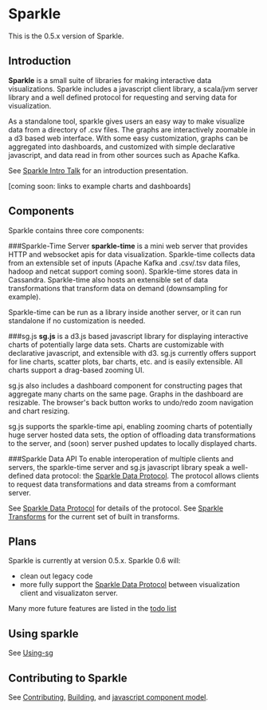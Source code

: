 Sparkle
=======

This is the 0.5.x version of Sparkle. 

Introduction
-------
**Sparkle** is a small suite of libraries for making interactive data visualizations. Sparkle includes a javascript client library, a scala/jvm server library and a well defined protocol for requesting and serving data for visualization. 

As a standalone tool, sparkle gives users an easy way to make visualize data from a directory of .csv files. The graphs are interactively zoomable in a d3 based web interface. With some easy customization, graphs can be aggregated into dashboards, and customized with simple declarative javascript, and data read in from other sources such as Apache Kafka.

See [Sparkle Intro Talk](https://docs.google.com/a/nestlabs.com/presentation/d/1yBgxGrqJ0TR2VONKN_Lfol49lyUb3CZ-o_JiEclO0aY/pub?start=false&loop=false&delayms=3000#slide=id.p) for an introduction presentation.

[coming soon: links to example charts and dashboards]

Components
------
Sparkle contains three core components:

###Sparkle-Time Server 
**sparkle-time** is a mini web server that provides HTTP and websocket apis for data visualization. Sparkle-time collects data from an extensible set of inputs (Apache Kafka and .csv/.tsv data files, hadoop and netcat support coming soon). Sparkle-time stores data in Cassandra.  Sparkle-time also hosts an extensible set of data transformations that transform data on demand (downsampling for example).

Sparkle-time can be run as a library inside another server, or it can run standalone if no customization is needed.

###sg.js 
**sg.js** is a d3.js based javascript library for displaying interactive charts of potentially large data sets.  Charts are customizable with declarative javascript, and extensible with d3. sg.js currently offers support for line charts, scatter plots, bar charts, etc. and is easily extensible. All charts support a drag-based zooming UI. 

sg.js also includes a dashboard component for constructing pages that aggregate many charts on the same page. Graphs in the dashboard are resizable. The browser's back button works to undo/redo zoom navigation and chart resizing.

sg.js supports the sparkle-time api, enabling zooming charts of potentially huge server hosted data sets, the option of offloading data transformations to the server, and (soon) server pushed updates to locally displayed charts.

###Sparkle Data API
To enable interoperation of multiple clients and servers, the sparkle-time server and sg.js javascript library speak a well-defined data protocol: the [Sparkle Data Protocol](https://docs.google.com/document/d/1OvRxFbTzjuLSh7J3NXEM3jNQKxCCiBEfKr5fE6EeBJk/pub). The protocol allows clients to request data transformations and data streams from a comformant server.

See [Sparkle Data Protocol](https://docs.google.com/document/d/1OvRxFbTzjuLSh7J3NXEM3jNQKxCCiBEfKr5fE6EeBJk/pub) for details of the protocol. See [Sparkle Transforms](https://docs.google.com/document/d/1rz_7otdjla5d9990zdvM6Uev-5c_jqbZhepyLIKQO6U/pub) for the current set of built in transforms.


Plans
-------
Sparkle is currently at version 0.5.x.  Sparkle 0.6 will:
* clean out legacy code 
* more fully support the [Sparkle Data Protocol](https://docs.google.com/document/d/1OvRxFbTzjuLSh7J3NXEM3jNQKxCCiBEfKr5fE6EeBJk/pub) between visualization client and visualizaton server.

Many more future features are listed in the [todo list](https://github.com/mighdoll/sparkle/blob/master/ToDo)

Using sparkle 
-------
See [Using-sg](https://github.com/mighdoll/sparkle/blob/master/Using-sg.md)

Contributing to Sparkle 
-------
See [Contributing](https://github.com/mighdoll/sparkle/blob/master/contributing.md), [Building](https://github.com/mighdoll/sparkle/blob/master/Building.md), and
 [javascript component model](https://github.com/mighdoll/sparkle/blob/master/component-model.md).


